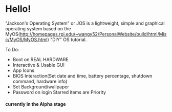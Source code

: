 # Hello!
"Jackson's Operating System" or JOS is a lightweight, simple and graphical operating system based on the MyOS(http://homepages.rpi.edu/~wangy52/PersonalWebsite/build/html/Misc/MyOS/MyOS.html) "DIY" OS tutorial. 

To Do:
- Boot on REAL HARDWARE
- Interactive & Usable GUI
- App Icons
- BIOS Interaction(Set date and time, battery percentage, shutdown command, hardware info)
- Set Background/wallpaper
- Password on login
Starred items are Priority

#### currently in the Alpha stage
